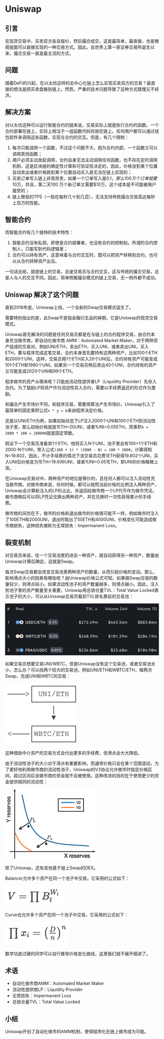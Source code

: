 # Uniswap

## 引言

在现货交易中，买卖双方各自报价，然后撮合成交，这是最简单，最直接，也是微观层面可以直接实现的一种交易方式。因此，自世界上第一家证券交易所诞生以来，撮合交易一直是最主流的方式。

## 问题

随着DeFi的兴起，在以太坊这样的去中心化链上怎么实现买卖双方的交易？最直接的想法是把买卖盘搬到链上。然而，严重的技术问题导致了这种方式既慢又不经济。

## 解决方案

对以太坊这种可以运行智能合约的链来说，交易实际上就是执行合约的函数。一个合约部署在链上，实际上相当于一组函数代码存放在链上。任何用户都可以通过钱包软件来调用这些函数，实现与合约的交互。但是，有几个限制：

1. 每次只能调用一个函数，不过这个问题不大，因为合约内部，一个函数又可以调用其他函数；
2. 用户必须主动发起调用，合约自身无法主动调用任何函数，也不存在定时调用机制，这是区块链的确定性计算和可验证性决定的，因此，价格涨到某个位置自动卖出或者价格跌到某个位置自动买入是无法在链上实现的；
3. 买卖订单写入链上非常昂贵，如果一个订单写入是$0.1，那么100万个订单就要$10万，并且，第二天100 万个新订单又需要$10万，这个成本是不可能被用户接受的；
4. 链上极低的TPS（一般在每秒几十到几百），无法支持传统撮合交易高达每秒上百万的性能。

## 智能合约

而智能合约有几个独特的技术特性：

1. 智能合约没有私钥，即使是合约部署者，也没有合约的控制权。所谓的合约控制人，只能写到代码逻辑里；
2. 合约可以持有资产，这意味着与合约交互时，既可以把资产转移到合约，也可以从合约转移资产出去。

一句话总结，就是链上的交易，总是交易员与合约交互，这与传统的撮合交易，总是人与人的交互不同。因此，简单照搬撮合模式的链上交易，无一例外都不成功。

## Uniswap 解决了这个问题

直到2018年底，Uniswap上线，一个全新的Swap交易模式诞生了。

需要特别指出的是，此Swap不是指金融衍生品的掉期，它是Uniswap的现货交易模式。

Uniswap首先解决的问题是任何交易员都是在与链上的合约程序交易，由合约本身充当做市商，即自动化做市商 AMM：Automated Market Maker。对于两种资产组成的交易对，例如UNI/ETH，卖出ETH，买入UNI，或者卖出UNI，买入ETH，要与程序完成这笔交易，合约本身首先要持有这两种资产，比如100个ETH和2000个UNI，这样，交易员用1个ETH买入20个UNI后，合约持有资产可能变成101个ETH和1980个UNI。如果另一个交易员稍后卖出40个UNI，合约持有的资产又可能变成2020个UNI和99个ETH。

程序做市的资产从哪来呢？只能由流动性提供者LP（Liquidity Provider）先存入合约。为了鼓励LP将资产作为流动性存入合约，需要以手续费返还的形式作为激励。

和撮合产生市场价不同，和程序交易，需要用算法产生市场价。Uniswap引入了最简单的固定乘积公式`x * y = k`来由程序决定价格。

还是以UNI/ETH为例，如果初始状态下LP注入2000个UNI和100个ETH到流动性池子里，那么初始价格就是1ETH=20UNI，或者1UNI=0.05ETH，而乘积`k = 2000 * 100 = 200000`就是固定常数。

假设下一个交易员准备卖1个ETH，他将买入N个UNI，池子里会有100+1个ETH和2000-N个UNI，带入公式`(100 + 1) * (2000 - N) = 100 * 2000`，计算得知N=19.802，因此，不计手续费的情况下该交易员花费1ETH获得19.802个UNI，买入UNI后价格变为1ETH=19.606UNI，或者1UNI=0.051ETH，即UNI的价格略微上涨。

在Uniswap交易对中，两种资产的地位是等价的，且任何人都可以注入流动性充当做市商。对做市商来说，任何时候，都可以按照当前价格的比例注入两种资产，Uniswap会计算新注入的LP的占比，并返回给做市商一个LP代币作为做市凭证。做市商稍后可以将LP凭证兑换出两种资产，并在兑换时一次性获得累计的手续费。

做市商的风险在于，做市的价格和退出做市的价格很可能不一样，例如做市时注入了100ETH和2000UNI，退出时取出了50ETH和4000UNI，价格变化可能造成做市商损失，这种损失被称为无常损失：Impermanent Loss。

## 裂变机制

对交易员来说，往一个交易池里扔进去一种资产，就自动获得另一种资产，数量由Uniswap计算后确定，这就是Swap。

每次Swap交易都会改变交易池里两种资产的数量，从而引起价格的变动。那么，影响滑点大小的因素有哪些呢？由Uniswap价格公式可知，如果做Swap交易的数量较少，则滑点较小。如果流动性池子的资产数量越多，则滑点越小。因此，注入到池子里的资产数量至关重要，Uniswap用总锁仓量TVL：Total Value Locked表示池子的大小，可以从Uniswap交易页看到TVL排名靠前的交易池：

![图片](../public/images/1111.png)

如果交易员想要交易UNI/WBTC，但是Uniswap没有这个交易池，或者交易池太小，怎么办？可以找两个较大的交易池，例如UNI/ETH和WBTC/ETH，做两次Swap，完成UNI和WBTC的交易：



![图片](../public/images/open-2.png)



这种借助中介资产的交易方式会付出更多的手续费，但滑点会大大降低。

由于流动性池子的大小对于滑点有重要影响，而通常价格只会在某个范围波动，为了更好地利用做市商的流动性池子，Uniswap的V3协议允许做市时指定价格区间，超过区间后该做市商的资金就不会被使用。这种改进的目的在于使用更少的资金提供相同的流动性：

![图片](../public/images/open-3.png)

除了Uniswap，还有其他基于链上Swap的DEX。

Balancer允许多个资产在同一个池子中交易，它采用的公式如下：

![图片](../public/images/open-4.png)

Curve也允许多个资产在同一个池子中交易，它采用的公式如下：

![图片](../public/images/open-5.png)

数学功底过硬的同学可以自行推导价格变化曲线，这里我们就不展开细讲了。

## **术语**

- 自动化做市商AMM：Automated Market Maker
- 流动性提供商LP：Liquidity Provider
- 无常损失：Impermanent Loss
- 总锁仓量TVL：Total Value Locked

## **小结**

Uniswap开创了自动化做市的AMM机制，使得程序化在链上做市成为可能。